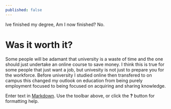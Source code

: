 ```yaml
---
published: false
---
```

Ive finished my degree, Am I now finished? No.

# Was it worth it?
Some people will be adamant that university is a waste of time and the one should just undertake an online course to save money. I think this is true for some people that just want a job, but univesity is not just to prepare you for the workforce. Before university I studied online then transfered to on campus this changed my outlook on education from being purely employment focused to being focused on acquiring and sharing knowledge.


Enter text in [Markdown](http://daringfireball.net/projects/markdown/). Use the toolbar above, or click the **?** button for formatting help.
